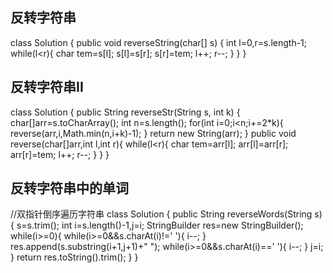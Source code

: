 ## 反转字符串
class Solution {
    public void reverseString(char[] s) {
        int l=0,r=s.length-1;
        while(l<r){
            char tem=s[l];
            s[l]=s[r];
            s[r]=tem;
            l++;
            r--;
        }
    }
}
## 反转字符串II
class Solution {
    public String reverseStr(String s, int k) {
        char[]arr=s.toCharArray();
        int n=s.length();
        for(int i=0;i<n;i+=2*k){
            reverse(arr,i,Math.min(n,i+k)-1);
        }
        return new String(arr);
    }
    public void reverse(char[]arr,int l,int r){
        while(l<r){
        char tem=arr[l];
        arr[l]=arr[r];
        arr[r]=tem;
        l++;
        r--;
    }
    }
}
## 反转字符串中的单词
//双指针倒序遍历字符串
class Solution {
    public String reverseWords(String s) {
        s=s.trim();
        int i=s.length()-1,j=i;
        StringBuilder res=new StringBuilder();
        while(i>=0){
            while(i>=0&&s.charAt(i)!=' '){
                i--;
                }
                res.append(s.substring(i+1,j+1)+" ");
            while(i>=0&&s.charAt(i)==' '){
                i--;
            }
                j=i;
            }
                    return res.toString().trim();
        }
    }
